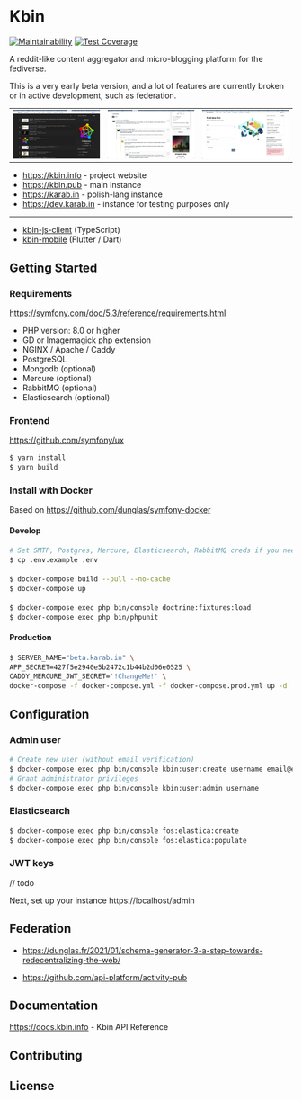 # Kbin

[![Maintainability](https://api.codeclimate.com/v1/badges/ee285c05da04524ea2f9/maintainability)](https://codeclimate.com/github/ernestwisniewski/kbin/maintainability)
[![Test Coverage](https://api.codeclimate.com/v1/badges/ee285c05da04524ea2f9/test_coverage)](https://codeclimate.com/github/ernestwisniewski/kbin/test_coverage)

A reddit-like content aggregator and micro-blogging platform for the fediverse.

This is a very early beta version, and a lot of features are currently broken or in active development, such as federation.

|     |     |     |
| --- | --- | --- |
![](assets/screenshots/s1.png)  |  ![](assets/screenshots/s2.png)  |  ![](assets/screenshots/s3.png)

* https://kbin.info - project website
* https://kbin.pub - main instance
* https://karab.in - polish-lang instance
* https://dev.karab.in - instance for testing purposes only

---

* [kbin-js-client](https://github.com/ernestwisniewski/kbin-js-client) (TypeScript)
* [kbin-mobile](https://github.com/ernestwisniewski/kbin-mobile) (Flutter / Dart)

## Getting Started

### Requirements

https://symfony.com/doc/5.3/reference/requirements.html

* PHP version: 8.0 or higher
* GD or Imagemagick php extension
* NGINX / Apache / Caddy
* PostgreSQL
* Mongodb (optional)
* Mercure (optional)
* RabbitMQ (optional)
* Elasticsearch (optional)

### Frontend

https://github.com/symfony/ux

```bash
$ yarn install
$ yarn build
```

### Install with Docker

Based on https://github.com/dunglas/symfony-docker

#### Develop

```bash
# Set SMTP, Postgres, Mercure, Elasticsearch, RabbitMQ creds if you need it.
$ cp .env.example .env

$ docker-compose build --pull --no-cache
$ docker-compose up

$ docker-compose exec php bin/console doctrine:fixtures:load
$ docker-compose exec php bin/phpunit
```

#### Production

```bash
$ SERVER_NAME="beta.karab.in" \
APP_SECRET=427f5e2940e5b2472c1b44b2d06e0525 \
CADDY_MERCURE_JWT_SECRET='!ChangeMe!' \
docker-compose -f docker-compose.yml -f docker-compose.prod.yml up -d
```

## Configuration

### Admin user

```bash
# Create new user (without email verification)
$ docker-compose exec php bin/console kbin:user:create username email@exmple.com password
# Grant administrator privileges
$ docker-compose exec php bin/console kbin:user:admin username
```

### Elasticsearch
```bash
$ docker-compose exec php bin/console fos:elastica:create
$ docker-compose exec php bin/console fos:elastica:populate
```

### JWT keys
// todo 

Next, set up your instance https://localhost/admin

## Federation

* https://dunglas.fr/2021/01/schema-generator-3-a-step-towards-redecentralizing-the-web/

* https://github.com/api-platform/activity-pub

## Documentation

https://docs.kbin.info - Kbin API Reference

## Contributing

## License
